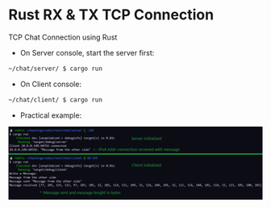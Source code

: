 # Rust RX & TX TCP Connection
TCP Chat Connection using Rust

- On Server console, start the server first:
```bash
~/chat/server/ $ cargo run
```

- On Client console:
```bash
~/chat/client/ $ cargo run
```

- Practical example:
<p align="center">
  <img border="0" src="./assets/unknown.png" alt="Example image">
</p>
